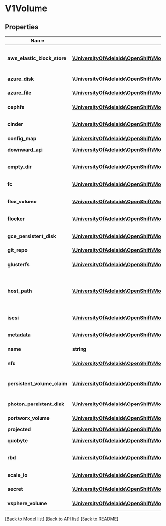 # V1Volume

## Properties
Name | Type | Description | Notes
------------ | ------------- | ------------- | -------------
**aws_elastic_block_store** | [**\UniversityOfAdelaide\OpenShift\Model\V1AWSElasticBlockStoreVolumeSource**](V1AWSElasticBlockStoreVolumeSource.md) | AWSElasticBlockStore represents an AWS Disk resource that is attached to a kubelet&#39;s host machine and then exposed to the pod. More info: http://kubernetes.io/docs/user-guide/volumes#awselasticblockstore | [optional] 
**azure_disk** | [**\UniversityOfAdelaide\OpenShift\Model\V1AzureDiskVolumeSource**](V1AzureDiskVolumeSource.md) | AzureDisk represents an Azure Data Disk mount on the host and bind mount to the pod. | [optional] 
**azure_file** | [**\UniversityOfAdelaide\OpenShift\Model\V1AzureFileVolumeSource**](V1AzureFileVolumeSource.md) | AzureFile represents an Azure File Service mount on the host and bind mount to the pod. | [optional] 
**cephfs** | [**\UniversityOfAdelaide\OpenShift\Model\V1CephFSVolumeSource**](V1CephFSVolumeSource.md) | CephFS represents a Ceph FS mount on the host that shares a pod&#39;s lifetime | [optional] 
**cinder** | [**\UniversityOfAdelaide\OpenShift\Model\V1CinderVolumeSource**](V1CinderVolumeSource.md) | Cinder represents a cinder volume attached and mounted on kubelets host machine More info: http://releases.k8s.io/HEAD/examples/mysql-cinder-pd/README.md | [optional] 
**config_map** | [**\UniversityOfAdelaide\OpenShift\Model\V1ConfigMapVolumeSource**](V1ConfigMapVolumeSource.md) | ConfigMap represents a configMap that should populate this volume | [optional] 
**downward_api** | [**\UniversityOfAdelaide\OpenShift\Model\V1DownwardAPIVolumeSource**](V1DownwardAPIVolumeSource.md) | DownwardAPI represents downward API about the pod that should populate this volume | [optional] 
**empty_dir** | [**\UniversityOfAdelaide\OpenShift\Model\V1EmptyDirVolumeSource**](V1EmptyDirVolumeSource.md) | EmptyDir represents a temporary directory that shares a pod&#39;s lifetime. More info: http://kubernetes.io/docs/user-guide/volumes#emptydir | [optional] 
**fc** | [**\UniversityOfAdelaide\OpenShift\Model\V1FCVolumeSource**](V1FCVolumeSource.md) | FC represents a Fibre Channel resource that is attached to a kubelet&#39;s host machine and then exposed to the pod. | [optional] 
**flex_volume** | [**\UniversityOfAdelaide\OpenShift\Model\V1FlexVolumeSource**](V1FlexVolumeSource.md) | FlexVolume represents a generic volume resource that is provisioned/attached using an exec based plugin. This is an alpha feature and may change in future. | [optional] 
**flocker** | [**\UniversityOfAdelaide\OpenShift\Model\V1FlockerVolumeSource**](V1FlockerVolumeSource.md) | Flocker represents a Flocker volume attached to a kubelet&#39;s host machine. This depends on the Flocker control service being running | [optional] 
**gce_persistent_disk** | [**\UniversityOfAdelaide\OpenShift\Model\V1GCEPersistentDiskVolumeSource**](V1GCEPersistentDiskVolumeSource.md) | GCEPersistentDisk represents a GCE Disk resource that is attached to a kubelet&#39;s host machine and then exposed to the pod. More info: http://kubernetes.io/docs/user-guide/volumes#gcepersistentdisk | [optional] 
**git_repo** | [**\UniversityOfAdelaide\OpenShift\Model\V1GitRepoVolumeSource**](V1GitRepoVolumeSource.md) | GitRepo represents a git repository at a particular revision. | [optional] 
**glusterfs** | [**\UniversityOfAdelaide\OpenShift\Model\V1GlusterfsVolumeSource**](V1GlusterfsVolumeSource.md) | Glusterfs represents a Glusterfs mount on the host that shares a pod&#39;s lifetime. More info: http://releases.k8s.io/HEAD/examples/volumes/glusterfs/README.md | [optional] 
**host_path** | [**\UniversityOfAdelaide\OpenShift\Model\V1HostPathVolumeSource**](V1HostPathVolumeSource.md) | HostPath represents a pre-existing file or directory on the host machine that is directly exposed to the container. This is generally used for system agents or other privileged things that are allowed to see the host machine. Most containers will NOT need this. More info: http://kubernetes.io/docs/user-guide/volumes#hostpath | [optional] 
**iscsi** | [**\UniversityOfAdelaide\OpenShift\Model\V1ISCSIVolumeSource**](V1ISCSIVolumeSource.md) | ISCSI represents an ISCSI Disk resource that is attached to a kubelet&#39;s host machine and then exposed to the pod. More info: http://releases.k8s.io/HEAD/examples/volumes/iscsi/README.md | [optional] 
**metadata** | [**\UniversityOfAdelaide\OpenShift\Model\V1DeprecatedDownwardAPIVolumeSource**](V1DeprecatedDownwardAPIVolumeSource.md) | Metadata represents metadata about the pod that should populate this volume Deprecated: Use downwardAPI instead. | [optional] 
**name** | **string** | Volume&#39;s name. Must be a DNS_LABEL and unique within the pod. More info: http://kubernetes.io/docs/user-guide/identifiers#names | 
**nfs** | [**\UniversityOfAdelaide\OpenShift\Model\V1NFSVolumeSource**](V1NFSVolumeSource.md) | NFS represents an NFS mount on the host that shares a pod&#39;s lifetime More info: http://kubernetes.io/docs/user-guide/volumes#nfs | [optional] 
**persistent_volume_claim** | [**\UniversityOfAdelaide\OpenShift\Model\V1PersistentVolumeClaimVolumeSource**](V1PersistentVolumeClaimVolumeSource.md) | PersistentVolumeClaimVolumeSource represents a reference to a PersistentVolumeClaim in the same namespace. More info: http://kubernetes.io/docs/user-guide/persistent-volumes#persistentvolumeclaims | [optional] 
**photon_persistent_disk** | [**\UniversityOfAdelaide\OpenShift\Model\V1PhotonPersistentDiskVolumeSource**](V1PhotonPersistentDiskVolumeSource.md) | PhotonPersistentDisk represents a PhotonController persistent disk attached and mounted on kubelets host machine | [optional] 
**portworx_volume** | [**\UniversityOfAdelaide\OpenShift\Model\V1PortworxVolumeSource**](V1PortworxVolumeSource.md) | PortworxVolume represents a portworx volume attached and mounted on kubelets host machine | [optional] 
**projected** | [**\UniversityOfAdelaide\OpenShift\Model\V1ProjectedVolumeSource**](V1ProjectedVolumeSource.md) | Items for all in one resources secrets, configmaps, and downward API | [optional] 
**quobyte** | [**\UniversityOfAdelaide\OpenShift\Model\V1QuobyteVolumeSource**](V1QuobyteVolumeSource.md) | Quobyte represents a Quobyte mount on the host that shares a pod&#39;s lifetime | [optional] 
**rbd** | [**\UniversityOfAdelaide\OpenShift\Model\V1RBDVolumeSource**](V1RBDVolumeSource.md) | RBD represents a Rados Block Device mount on the host that shares a pod&#39;s lifetime. More info: http://releases.k8s.io/HEAD/examples/volumes/rbd/README.md | [optional] 
**scale_io** | [**\UniversityOfAdelaide\OpenShift\Model\V1ScaleIOVolumeSource**](V1ScaleIOVolumeSource.md) | ScaleIO represents a ScaleIO persistent volume attached and mounted on Kubernetes nodes. | [optional] 
**secret** | [**\UniversityOfAdelaide\OpenShift\Model\V1SecretVolumeSource**](V1SecretVolumeSource.md) | Secret represents a secret that should populate this volume. More info: http://kubernetes.io/docs/user-guide/volumes#secrets | [optional] 
**vsphere_volume** | [**\UniversityOfAdelaide\OpenShift\Model\V1VsphereVirtualDiskVolumeSource**](V1VsphereVirtualDiskVolumeSource.md) | VsphereVolume represents a vSphere volume attached and mounted on kubelets host machine | [optional] 

[[Back to Model list]](../README.md#documentation-for-models) [[Back to API list]](../README.md#documentation-for-api-endpoints) [[Back to README]](../README.md)


